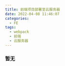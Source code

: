 ```yaml
---
title: 前端项目部署至云服务器
date: 2022-04-08 11:46:07
categories:
  - FE
tags:
  - webpack
  - 前端
  - 云服务器
---
```


### 暂无
